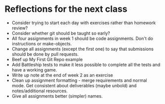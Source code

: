 # Reflections for the next class

* Consider trying to start each day with exercises rather than homework review?
* Consider whether git should be taught so early?
* All four assignments in week 1 should be code assignments.  Don't do instructions or make-objects.
* Change all assignments (except the first one) to say that submissions should be done by pull requests.
* Beef up My First Git Repo example
* Add Battleship tests to make it less possible to complete all the tests and have a working game.
* Write up note at the end of week 2 as an exercise
* Clean up assignment formatting - merge requirements and normal mode.  Get consistent about deliverables (maybe unbold) and notes/additional resources.
* Give all assignments better (simpler) names.
